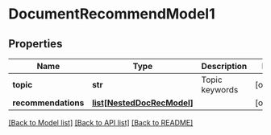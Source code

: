 # DocumentRecommendModel1

## Properties
Name | Type | Description | Notes
------------ | ------------- | ------------- | -------------
**topic** | **str** | Topic keywords | [optional] 
**recommendations** | [**list[NestedDocRecModel]**](NestedDocRecModel.md) |  | [optional] 

[[Back to Model list]](../README.md#documentation-for-models) [[Back to API list]](../README.md#documentation-for-api-endpoints) [[Back to README]](../README.md)


